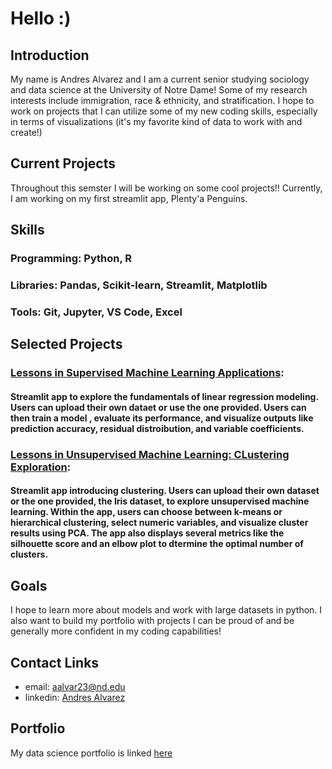 
# Hello :)
## Introduction
My name is Andres Alvarez and I am a current senior studying sociology and data science at the University of Notre Dame! Some of my research interests include immigration, race & ethnicity, and stratification. I hope to work on projects that I can utilize some of my new coding skills, especially in terms of visualizations (it's my favorite kind of data to work with and create!)

## Current Projects 
Throughout this semster I will be working on some cool projects!! Currently, I am working on my first streamlit app, Plenty'a Penguins.

## Skills 
### Programming: Python, R
### Libraries: Pandas, Scikit-learn, Streamlit, Matplotlib
### Tools: Git, Jupyter, VS Code, Excel

## Selected Projects
### [Lessons in Supervised Machine Learning Applications](https://github.com/aalvar23nd/Alvarez-Data-Science-Portfolio/tree/f7feaab7537a9b64500471a328f92847a6306989/MLStrealitApp):
#### Streamlit app to explore the fundamentals of linear regression modeling. Users can upload their own dataet or use the one provided. Users can then train a model , evaluate its performance, and visualize outputs like prediction accuracy, residual distroibution, and variable coefficients. 
### [Lessons in Unsupervised Machine Learning: CLustering Exploration](https://github.com/aalvar23nd/Alvarez-Data-Science-Portfolio/blob/078a57982833bce425ce3de2d73cafd6f5835fe9/MLUnsupervisedApp/README.md):
#### Streamlit app introducing clustering. Users can upload their own dataset or the one provided, the Iris dataset, to explore unsupervised machine learning. Within the app, users can choose between k-means or hierarchical clustering, select numeric variables, and visualize cluster results using PCA. The app also displays several metrics like the silhouette score and an elbow plot to dtermine the optimal number of clusters.

## Goals  
I hope to learn more about models and work with large datasets in python. I also want to build my portfolio with projects I can be proud of and be generally more confident in my coding capabilities! 

## Contact Links
* email: aalvar23@nd.edu
* linkedin: [Andres Alvarez](https://www.linkedin.com/in/andres-alvarez-241a2a306/)

## Portfolio  
My data science portfolio is linked [here](https://github.com/aalvar23nd/Alvarez-Data-Science-Portfolio/tree/main#alvarez-data-science-portfolio)
